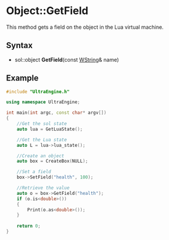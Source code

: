 # Object::GetField

This method gets a field on the object in the Lua virtual machine.

## Syntax

- sol::object **GetField**(const [WString](WString.md)& name)

## Example

```c++
#include "UltraEngine.h"

using namespace UltraEngine;

int main(int argc, const char* argv[])
{
    //Get the sol state
    auto lua = GetLuaState();

    //Get the Lua state
    auto L = lua->lua_state();

    //Create an object
    auto box = CreateBox(NULL);

    //Set a field
    box->SetField("health", 100);

    //Retrieve the value
    auto o = box->GetField("health");
    if (o.is<double>())
    {
        Print(o.as<double>());
    }
    
    return 0;
}
